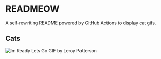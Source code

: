 # READMEOW

A self-rewriting README powered by GitHub Actions to display cat gifs.

## Cats

![Im Ready Lets Go GIF by Leroy Patterson](https://media3.giphy.com/media/CjmvTCZf2U3p09Cn0h/200.gif?cid=9acd02daoy1bjuhxx3cuhn864hy2rcr7hqy2mo785bxu3qa1&ep=v1_gifs_search&rid=200.gif&ct=g)
